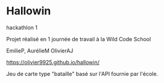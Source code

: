 # Hallowin
hackathlon 1

Projet réalisé en 1 journée de travail à la Wild Code School


EmilieP, AurélieM OlivierAJ

https://olivier9925.github.io/hallowin/

Jeu de carte type "bataille" basé sur l'API fournie par l'école.
